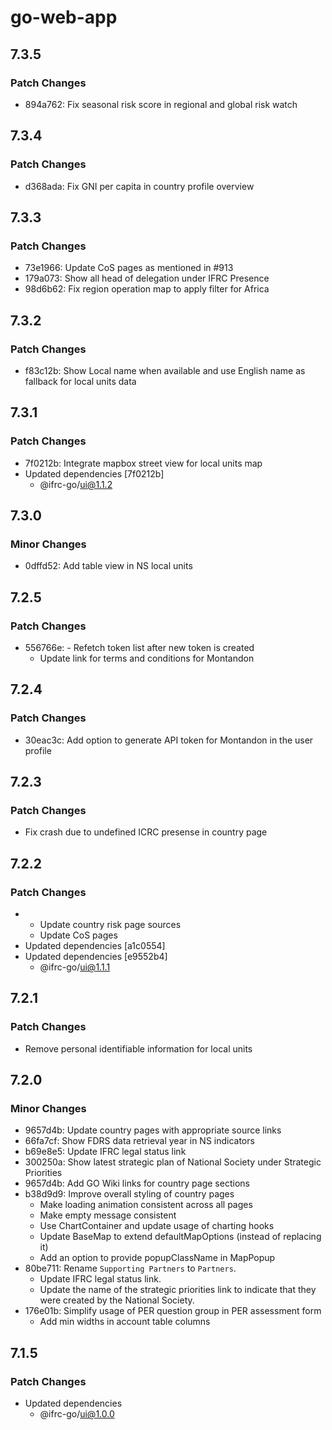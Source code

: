 # go-web-app

## 7.3.5

### Patch Changes

- 894a762: Fix seasonal risk score in regional and global risk watch

## 7.3.4

### Patch Changes

- d368ada: Fix GNI per capita in country profile overview

## 7.3.3

### Patch Changes

- 73e1966: Update CoS pages as mentioned in #913
- 179a073: Show all head of delegation under IFRC Presence
- 98d6b62: Fix region operation map to apply filter for Africa

## 7.3.2

### Patch Changes

- f83c12b: Show Local name when available and use English name as fallback for local units data

## 7.3.1

### Patch Changes

- 7f0212b: Integrate mapbox street view for local units map
- Updated dependencies [7f0212b]
  - @ifrc-go/ui@1.1.2

## 7.3.0

### Minor Changes

- 0dffd52: Add table view in NS local units

## 7.2.5

### Patch Changes

- 556766e: - Refetch token list after new token is created
  - Update link for terms and conditions for Montandon

## 7.2.4

### Patch Changes

- 30eac3c: Add option to generate API token for Montandon in the user profile

## 7.2.3

### Patch Changes

- Fix crash due to undefined ICRC presense in country page

## 7.2.2

### Patch Changes

- - Update country risk page sources
  - Update CoS pages
- Updated dependencies [a1c0554]
- Updated dependencies [e9552b4]
  - @ifrc-go/ui@1.1.1

## 7.2.1

### Patch Changes

- Remove personal identifiable information for local units

## 7.2.0

### Minor Changes

- 9657d4b: Update country pages with appropriate source links
- 66fa7cf: Show FDRS data retrieval year in NS indicators
- b69e8e5: Update IFRC legal status link
- 300250a: Show latest strategic plan of National Society under Strategic Priorities
- 9657d4b: Add GO Wiki links for country page sections
- b38d9d9: Improve overall styling of country pages
  - Make loading animation consistent across all pages
  - Make empty message consistent
  - Use ChartContainer and update usage of charting hooks
  - Update BaseMap to extend defaultMapOptions (instead of replacing it)
  - Add an option to provide popupClassName in MapPopup
- 80be711: Rename `Supporting Partners` to `Partners`.
  - Update IFRC legal status link.
  - Update the name of the strategic priorities link to indicate that they were created by the National Society.
- 176e01b: Simplify usage of PER question group in PER assessment form
  - Add min widths in account table columns

## 7.1.5

### Patch Changes

- Updated dependencies
  - @ifrc-go/ui@1.0.0

